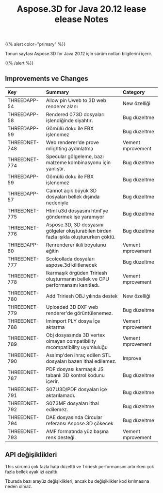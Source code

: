 ﻿---
title: Aspose.3D for Java 20.12 lease elease Notes
type: docs
weight: 5
url: /tr/java/aspose-3d-for-java-20-12-release-notes/
---
{{% alert color="primary" %}}

Tonun sayfası Aspose.3D for Java 20.12 için sürüm notları bilgilerini içerir.

{{% /alert %}}
## **Improvements ve Changes**

|**Key**|**Summary**|**Category**|
|:- |:- |:- |
|THREEDAPP-54 |Allow pin Uweb to 3D web renderer alanı|New özelliği|
|THREEDAPP-58 |Rendered 073D dosyaları işlendiğinde siyahtır.|Bug düzeltme|
|THREEDAPP-59 |Gömülü doku ile FBX işlenemez|Bug düzeltme|
|THREEDNET-748 |Web renderer'de prove mlighting aydınlatma|Vement mprovement|
|THREEDNET-774 |Specular gölgeleme, bazı malzeme kombinasyonu için yanlıştır.|Bug düzeltme|
|THREEDAPP-59 |Gömülü doku ile FBX işlenemez|Bug düzeltme|
|THREEDAPP-57 |Cannot açık büyük 3D dosyaları bellek dışında nedeniyle|Bug düzeltme|
|THREEDNET-775 |Html u3d dosyasını html'ye göndermek işe yaramıyor|Bug düzeltme|
|THREEDNET-776 |Aspose.3D, 3D dosyasını gölgeler oluşturabilen birden fazla ışıkla oluştururken çöktü.|Bug düzeltme|
|THREEDAPP-60 |Renrenderer ikili boyutunu eğitin|Vement mprovement|
|THREEDNET-777 |Scolcollada dosyaları aspose.3d kilitlenecek|Bug düzeltme|
|THREEDNET-778 |Ikarmaşık örgüden Tririesh oluşturmanın bellek ve CPU performansını kanıtladı.|Vement mprovement|
|THREEDNET-780 |Add Tririesh OBJ yılında destek|New özelliği|
|THREEDNET-779 |Uploaded 3D DXF web renderer'de görüntülenemez.|Bug düzeltme|
|THREEDNET-788 |Imimport PLY dosya İçe aktarma|Vement mprovement|
|THREEDNET-789 |Obj dosyasında 3D vertex olmayan compatibility mcompatibility uyumluluğu|Vement mprovement|
|THREEDNET-790 |Assimp'den ihraç edilen STL dosyaları bazen ithal edilemez.|Improve|
|THREEDNET-787 |PDF dosyası karmaşık JS tabanlı 3D kontrol kodunu içerir.|Bug düzeltme|
|THREEDNET-791 |S07U3D/PDF dosyaları içe aktarılamadı.|Bug düzeltme|
|THREEDNET-792 |S073MF dosyaları ithal edilemez.|Bug düzeltme|
|THREEDNET-794 |DAE dosyasında Circular referansı Aspose.3D çökecek|Bug düzeltme|
|THREEDNET-793 |AMF formatında yüz başına renk desteği.|Vement mprovement|



## API değişiklikleri ##

This sürümü çok fazla hata düzeltti ve Tririesh performansını artırırken çok fazla bellek ayak izi azalttı.

Tburada bazı arayüz değişiklikleri, ancak bu değişiklikler kod kırılmasına neden olmaz.